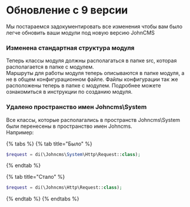 # Обновление с 9 версии

Мы постараемся задокументировать все изменения чтобы вам было легче обновить ваши модули под новую версию JohnCMS

### Изменена стандартная структура модуля

Теперь классы модуля должны располагаться в папке src, которая располагается в папке с модулем.  
Маршруты для работы модуля теперь описываются в папке модуля, а не в общем конфигурационном файле. Файлы конфигурации так же расположены теперь в папке с модулем. Подробнее можете ознакомиться в инструкции по созданию модуля.

### Удалено пространство имен Johncms\System

Все классы, которые располагались в пространств Johncms\System были перенесены в пространство имен Johncms.  
Например:

{% tabs %}
{% tab title="Было" %}
```php
$request = di(\Johncms\System\Http\Request::class);
```
{% endtab %}

{% tab title="Стало" %}
```php
$request = di(\Johncms\Http\Request::class);
```
{% endtab %}
{% endtabs %}



